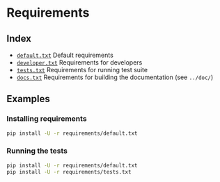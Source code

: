 # Requirements

## Index

- [`default.txt`](default.txt)
  Default requirements
- [`developer.txt`](developer.txt)
  Requirements for developers
- [`tests.txt`](tests.txt)
  Requirements for running test suite
- [`docs.txt`](docs.txt)
  Requirements for building the documentation (see `../doc/`)

## Examples

### Installing requirements

```bash
pip install -U -r requirements/default.txt
```

### Running the tests

```bash
pip install -U -r requirements/default.txt
pip install -U -r requirements/tests.txt
```
